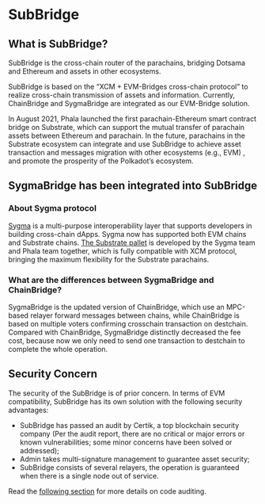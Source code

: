 # SubBridge

## What is SubBridge? <a href="#what-is-subbridge" id="what-is-subbridge"></a>

SubBridge is the cross-chain router of the parachains, bridging Dotsama and Ethereum and assets in other ecosystems.

SubBridge is based on the “XCM + EVM-Bridges cross-chain protocol” to realize cross-chain transmission of assets and information. Currently, ChainBridge and SygmaBridge are integrated as our EVM-Bridge solution.

In August 2021, Phala launched the first parachain-Ethereum smart contract bridge on Substrate, which can support the mutual transfer of parachain assets between Ethereum and parachain. In the future, parachains in the Substrate ecosystem can integrate and use SubBridge to achieve asset transaction and messages migration with other ecosystems (e.g., EVM) , and promote the prosperity of the Polkadot’s ecosystem.

## SygmaBridge has been integrated into SubBridge <a href="#sygma-launch" id="sygma-launch"></a>

### About Sygma protocol

[Sygma](https://buildwithsygma.com) is a multi-purpose interoperability layer that supports developers in building cross-chain dApps. Sygma now has supported both EVM chains and Substrate chains. [The Substrate pallet](https://github.com/sygmaprotocol/sygma-substrate-pallets) is developed by the Sygma team and Phala team together, which is fully compatible with XCM protocol, bringing the maximum flexibility for the Substrate parachains.

### What are the differences between SygmaBridge and ChainBridge?

SygmaBridge is the updated version of ChainBridge, which use an MPC-based relayer forward messages between chains, while ChainBridge is based on multiple voters confirming crosschain transaction on destchain. Compared with ChainBridge, SygmaBridge distinctly decreased the fee cost, because now we only need to send one transaction to destchain to complete the whole operation.

## Security Concern <a href="#security-concern" id="security-concern"></a>

The security of the SubBridge is of prior concern. In terms of EVM compatibility, SubBridge has its own solution with the following security advantages:

* SubBridge has passed an audit by Certik, a top blockchain security company (Per the audit report, there are no critical or major errors or known vulnerabilities; some minor concerns have been solved or addressed);
* Admin takes multi-signature management to guarantee asset security;
* SubBridge consists of several relayers, the operation is guaranteed when there is a single node out of service.

Read the [following section](technical-details.md#code-auditing) for more details on code auditing.
